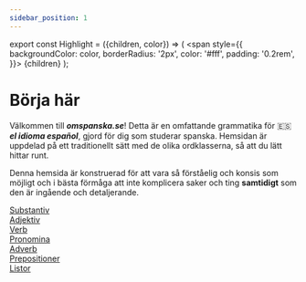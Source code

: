 ```yaml
---
sidebar_position: 1
---
```


export const Highlight = ({children, color}) => (
  <span
    style={{
      backgroundColor: color,
      borderRadius: '2px',
      color: '#fff',
      padding: '0.2rem',
    }}>
    {children}
  </span>
);

# <Highlight color="var(--highlight)">Börja här</Highlight>

Välkommen till ***omspanska.se***! Detta är en omfattande grammatika för 🇪🇸 ***el idioma español***, gjord för dig som studerar spanska. Hemsidan är uppdelad på ett traditionellt sätt med de olika ordklasserna, så att du lätt hittar runt. 

Denna hemsida är konstruerad för att vara så förståelig och konsis som möjligt och i bästa förmåga att inte komplicera saker och ting **samtidigt** som den är ingående och detaljerande. 

<div class="box-container">
  <a href="/docs/Substantiv/Artiklar" class="box">
    <div class="boxText">Substantiv</div>
  </a>
  <a href="/docs/Adjektiv/Böjning" class="box">
    <div class="boxText">Adjektiv</div>
  </a>
  <a href="/docs/Verb/Tempus/Presens" class="box">
    <div class="boxText">Verb</div>
  </a>
  <a href="/docs/Pronomen/Personliga pronomen" class="box">
    <div class="boxText">Pronomina</div>
  </a>
</div>

<div class="box-container">
  <a href="/docs/Adverb/Användning av adverb" class="box">
    <div class="boxText">Adverb</div>
  </a>
  <a href="/docs/Prepositioner/Användning av prepositioner" class="box">
    <div class="boxText">Prepositioner</div>
  </a>
  <a href="/docs/Listor/Reflexiva verb" class="box">
    <div class="boxText">Listor</div>
  </a>
</div>

